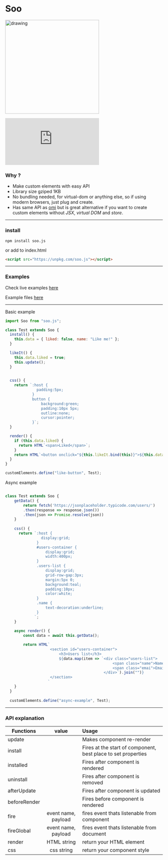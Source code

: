 # Soo 
<img src="https://raw.githubusercontent.com/tonis2/Soo/master/assets/CBT_OS-logo_2Color-H.png" alt="drawing" width="300"/>

![gzip size](http://img.badgesize.io/https://unpkg.com/soo.js/build/soo.min.js?compression=gzip)


### Why ?

* Make custom elements with easy API
* Library size gziped 1KB
* No bundling needed, for virtual-dom or anything else, so if using modern browsers, just plug and create.
* Has same API as [omi](https://github.com/Tencent/omi) but is great alternative if you want to create custom elements without *JSX*, *virtual DOM* and *store*.


----
### install

`npm install soo.js`

or add to index.html 
```HTML
<script src="https://unpkg.com/soo.js"></script>
```

----
### Examples

Check live examples [here](https://tonis2.github.io/Soo/example/index.html)

Example files [here](https://github.com/tonis2/Soo/tree/master/example)

----

Basic example
```js
import Soo from "soo.js";

class Test extends Soo {
  install() {
    this.data = { liked: false, name: "Like me!" };
  }

  likeIt() {
    this.data.liked = true;
    this.update();
  }
  

  css() {
    return `:host {
              padding:5px;
            }
            button {
                background:green;
                padding:10px 5px;
                outline:none;
                cursor:pointer;
            }`;
  }

  render() {
    if (this.data.liked) {
      return HTML`<span>Liked</span>`;
    }
    return HTML`<button onclick="${this.likeIt.bind(this)}">${this.data.name}</button>`;
  }
}

customElements.define("like-button", Test);
```
Async example 
```js

class Test extends Soo {
    getData() {
        return fetch('https://jsonplaceholder.typicode.com/users/')
        .then(response => response.json())
        .then(json => Promise.resolve(json))
    }
  
    css() {
      return `:host {
                display:grid;
              }
              #users-container {
                  display:grid;
                  width:400px;
              }
              .users-list {
                  display:grid;
                  grid-row-gap:3px;
                  margin:5px 0;
                  background:teal;
                  padding:10px;
                  color:white;
              }
              .name {
                  text-decoration:underline;
              }
             `;
    }
  
    async render() {
        const data = await this.getData();

        return HTML`
                    <section id="users-container">
                        <h3>Users list</h3>
                        ${data.map(item => `<div class="users-list">
                                                <span class="name">Name: ${item.name}</span>
                                                <span class="emai">Email: ${item.email}</span>
                                            </div>`).join("")}
                    </section>
                   `
    }
  }
    
  customElements.define("async-example", Test);
  ```
  ----
  
  ### API explanation
  
| Functions        | value          | Usage |
| -------------    |:-------------: | :-----|
| update           |         | Makes component re-render |
| install          |         | Fires at the start of component, best place to set properties  |
| installed        |         | Fires after component is rendered |
| uninstall        |         | Fires after component is removed |
| afterUpdate      |         | Fires after component is updated |
| beforeRender     |         | Fires before component is rendered |
| fire             | event name, payload        | fires event thats listenable from component |
| fireGlobal       | event name, payload        | fires event thats listenable from document |
| render           | HTML string        | return your HTML element |
| css              | css string        | return your component style |

  
```

